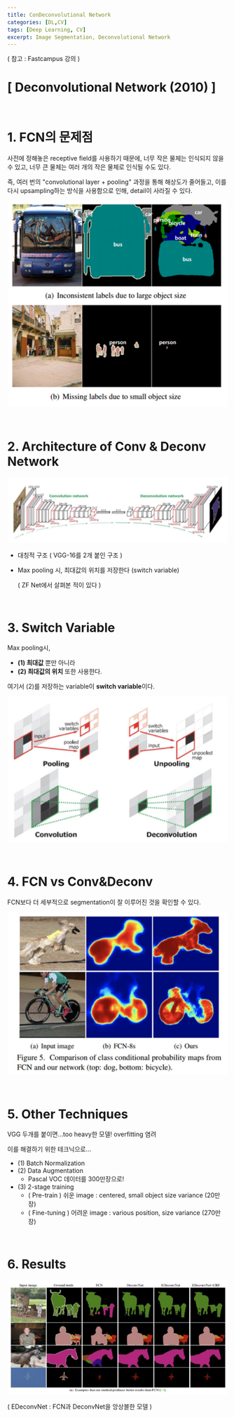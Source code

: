 ```yaml
---
title: ConDeconvolutional Network 
categories: [DL,CV]
tags: [Deep Learning, CV]
excerpt: Image Segmentation, Deconvolutional Network
---
```


<script src="https://cdn.mathjax.org/mathjax/latest/MathJax.js?config=TeX-AMS-MML_HTMLorMML" type="text/javascript"></script>

( 참고 : Fastcampus 강의 )

# [ Deconvolutional Network (2010) ]

<br>

# 1. FCN의 문제점

사전에 정해놓은 receptive field를 사용하기 때문에, 너무 작은 물체는 인식되지 않을 수 있고, 너무 큰 물체는 여러 개의 작은 물체로 인식될 수도 있다.

즉, 여러 번의 "convolutional layer + pooling" 과정을 통해 해상도가 줄어들고, 이를 다시 upsampling하는 방식을 사용함으로 인해, detail이 사라질 수 있다.

![figure2](/assets/img/cv/cv111.png)

<br>

# 2. Architecture of Conv & Deconv Network

![figure2](/assets/img/cv/cv112.png)

- 대칭적 구조 ( VGG-16를 2개 붙인 구조 )

- Max pooling 시, 최대값의 위치를 저장한다 (switch variable)

  ( ZF Net에서 살펴본 적이 있다 )

<br>

# 3. Switch Variable

Max pooling시,

- **(1) 최대값** 뿐만 아니라
- **(2) 최대값의 위치** 또한 사용한다. 

여기서 (2)를 저장하는 variable이 **switch variable**이다.

![figure2](/assets/img/cv/cv113.png)

<br>

# 4. FCN vs Conv&Deconv

FCN보다 더 세부적으로 segmentation이 잘 이루어진 것을 확인할 수 있다.

![figure2](/assets/img/cv/cv114.png)

<br>

# 5. Other Techniques

VGG 두개를 붙이면...too heavy한 모델! overfitting 염려

이를 해결하기 위한 테크닉으로...

- (1) Batch Normalization
- (2) Data Augmentation
  - Pascal VOC 데이터를 300만장으로!
- (3) 2-stage training
  - ( Pre-train ) 쉬운 image : centered, small object size variance (20만 장)
  - ( Fine-tuning ) 어려운 image  : various position, size variance (270만 장)

<br>

# 6. Results

![figure2](/assets/img/cv/cv115.png)

( EDeconvNet : FCN과 DeconvNet을 앙상블한 모델 )